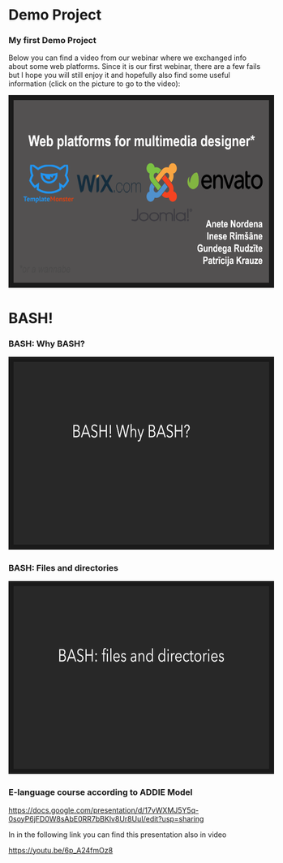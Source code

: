 # Demo Project
### My first Demo Project

Below you can find a video from our webinar where we exchanged info about some web platforms. Since it is our first webinar, there are a few fails but I hope you will still enjoy it and hopefully also find some useful information 
(click on the picture to go to the video):

<a href="https://youtu.be/QvfmdGyyJWI
" target="_blank"><img src="Images/Platforms.png" 
alt="IMAGE ALT TEXT HERE" width="640" height="360" border="10" /></a>


# BASH! 

### BASH: Why BASH? ###

<a href="https://youtu.be/jmh6YsjxYY8
" target="_blank"><img src="Images/Bash_1.png" 
alt="IMAGE ALT TEXT HERE" width="640" height="360" border="10" /></a>


### BASH: Files and directories ###

<a href="https://youtu.be/uVisZRKxjqg
" target="_blank"><img src="Images/Bash_2.png" 
alt="IMAGE ALT TEXT HERE" width="640" height="360" border="10" /></a>


### E-language course according to ADDIE Model 

https://docs.google.com/presentation/d/17vWXMJ5Y5q-0soyP6jFD0W8sAbE0RR7bBKlv8Ur8UuI/edit?usp=sharing

In in the following link you can find this presentation also in video

https://youtu.be/6p_A24fmOz8
